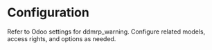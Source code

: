 # Configuration

Refer to Odoo settings for ddmrp_warning. Configure related models, access rights, and options as needed.
